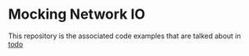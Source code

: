 # Mocking Network IO #

This repository is the associated code examples that are talked about in [todo]()
